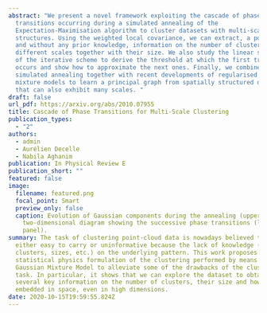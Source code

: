 ```yaml
---
abstract: "We present a novel framework exploiting the cascade of phase
  transitions occurring during a simulated annealing of the
  Expectation-Maximisation algorithm to cluster datasets with multi-scale
  structures. Using the weighted local covariance, we can extract, a posteriori
  and without any prior knowledge, information on the number of clusters at
  different scales together with their size. We also study the linear stability
  of the iterative scheme to derive the threshold at which the first transition
  occurs and show how to approximate the next ones. Finally, we combine
  simulated annealing together with recent developments of regularised Gaussian
  mixture models to learn a principal graph from spatially structured datasets
  that can also exhibit many scales. "
draft: false
url_pdf: https://arxiv.org/abs/2010.07955
title: Cascade of Phase Transitions for Multi-Scale Clustering
publication_types:
  - "2"
authors:
  - admin
  - Aurélien Decelle
  - Nabila Aghanim
publication: In Physical Review E
publication_short: ""
featured: false
image:
  filename: featured.png
  focal_point: Smart
  preview_only: false
  caption: Evolution of Gaussian components during the annealing (upper panel) and
    two-dimensional diagram showing the successive phase transitions (lower
    panel).
summary: The task of clustering point-cloud data is nowadays believed to be
  either easy to carry or uninformative because the lack of knowledge (number of
  clusters, sizes, etc.) on the underlying pattern. This work proposes to use a
  statistical physics formulation of the clustering performed by means of a
  Gaussian Mixture Model to alleviate some of the drawbacks of the clustering
  task. In particular, it shows that we can explore the dataset to obtain
  several key information on the number of clusters, their size and how they are
  embedded in space, even in high dimensions.
date: 2020-10-15T19:59:55.824Z
---
```

